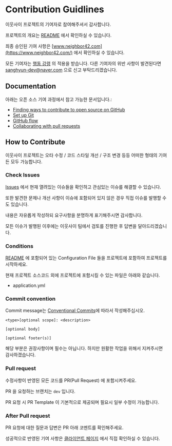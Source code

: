 # Contribution Guidlines

이웃사이 프로젝트의 기여자로 참여해주셔서 감사합니다.

프로젝트의 개요는 [README](README.md) 에서 확인하실 수 있습니다.

최종 승인된 기여 사항은 [www.neighbor42.com](https://www.neighbor42.com/) 에서 확인하실 수 있습니다.

모든 기여자는 [행동 강령](CODE_OF_CONDUCT.md) 의 적용을 받습니다. 다른 기여자의 위반 사항이 발견된다면 [sanghyun-dev@naver.com](mailto:sanghyun-dev@naver.com) 으로 신고 부탁드리겠습니다.

## Documentation

아래는 오픈 소스 기여 과정에서 참고 가능한 문서입니다.:

- [Finding ways to contribute to open source on GitHub](https://docs.github.com/en/get-started/exploring-projects-on-github/finding-ways-to-contribute-to-open-source-on-github)
- [Set up Git](https://docs.github.com/en/get-started/quickstart/set-up-git)
- [GitHub flow](https://docs.github.com/en/get-started/quickstart/github-flow)
- [Collaborating with pull requests](https://docs.github.com/en/github/collaborating-with-pull-requests)

## How to Contribute


이웃사이 프로젝트는 오타 수정 / 코드 스타일 개선 / 구조 변경 등등 어떠한 형태의 기여든 모두 가능합니다.

### Check Issues

[Issues](https://github.com/among-neighbors/AN-backend/issues) 에서 현재 열려있는 이슈들을 확인하고 관심있는 이슈를 해결할 수 있습니다.

또한 발견한 문제나 개선 사항이 이슈에 포함되어 있지 않은 경우 직접 이슈를 발행할 수도 있습니다.

내용은 자유롭게 작성하되 요구사항을 분명하게 표기해주시면 감사합니다.

모든 이슈가 발행된 이후에는 이웃사이 팀에서 검토를 진행한 후 답변을 달아드리겠습니다.

### Conditions

[README](README.md) 에 포함되어 있는 Configuration File 들을 프로젝트에 포함하여 프로젝트를 시작하세요.

현재 프로젝트 소스코드 외에 프로젝트에 포함시킬 수 있는 파일은 아래와 같습니다.  

- application.yml


### Commit convention

Commit message는 [Conventional Commits](https://www.conventionalcommits.org/en/v1.0.0/#summary)에 따라서 작성해주십시오.

```
<type>[optional scope]: <description>

[optional body]

[optional footer(s)]
```

해당 부분은 권장사항이며 필수는 아닙니다. 하지만 원활한 작업을 위해서 지켜주시면 감사하겠습니다.

### Pull request

수정사항이 반영된 모든 코드를 PR(Pull Request) 에 포함시켜주세요.

PR 을 요청하는 브랜치는 ```dev``` 입니다.

PR 요청 시 PR Template 이 기본적으로 제공되며 필요시 일부 수정이 가능합니다.

### After Pull request

PR 요청에 대한 질문과 답변은 PR 아래 코멘트를 확인해주세요.

성공적으로 반영된 기여 사항은 [클라이언트 페이지](https://www.neighbor42.com) 에서 직접 확인하실 수 있습니다.


